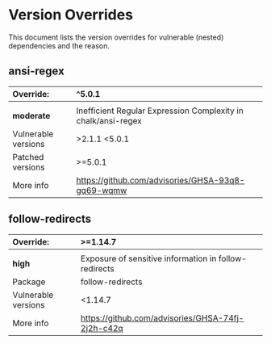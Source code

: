 # Version Overrides
This document lists the version overrides for vulnerable (nested) dependencies and the reason.

## ansi-regex

| Override:           | ^5.0.1 |
|:--------------------| :------------ |
|                     | |
| **moderate**        | Inefficient Regular Expression Complexity in chalk/ansi-regex |
| Vulnerable versions | >2.1.1 <5.0.1 |
| Patched versions    | >=5.0.1 |
| More info           | https://github.com/advisories/GHSA-93q8-gq69-wqmw |

## follow-redirects

| Override:           | >=1.14.7 |
|:--------------------| :-------------|
|                     | |
| **high**            | Exposure of sensitive information in follow-redirects |
| Package             | follow-redirects |
| Vulnerable versions | <1.14.7                                               |
| More info           | https://github.com/advisories/GHSA-74fj-2j2h-c42q     |
